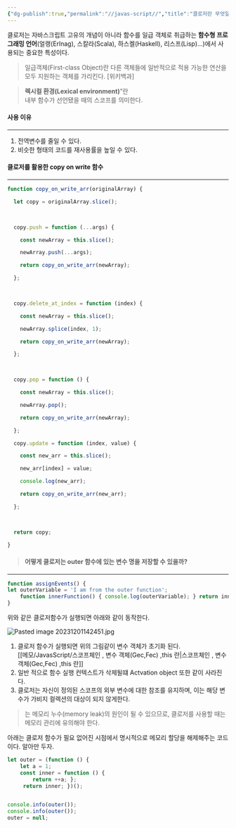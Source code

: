```yaml
---
{"dg-publish":true,"permalink":"//javas-script//","title":"클로저란 무엇일까?","tags":["javascript"]}
---
```



클로저는 자바스크립트 고유의 개념이 아니라 함수를 일급 객체로 취급하는 **함수형 프로그래밍 언어**(얼랭(Erlnag), 스칼라(Scala), 하스켈(Haskell), 리스프(Lisp)…)에서 사용되는 중요한 특성이다.

>일급객체(First-class Object)란 다른 객체들에 일반적으로 적용 가능한 연산을 모두 지원하는 객체를 가리킨다. [위키백과]

>**렉시컬 환경(Lexical environment)**”란  
내부 함수가 선언됐을 때의 스코프를 의미한다.


#### 사용 이유
---
1. 전역변수를 줄일 수 있다.
2. 비슷한 형태의 코드를 재사용률을 높일 수 있다.


#### 클로저를 활용한 copy on write 함수
---

```javascript
function copy_on_write_arr(originalArray) {

  let copy = originalArray.slice();

  

  copy.push = function (...args) {

    const newArray = this.slice();

    newArray.push(...args);

    return copy_on_write_arr(newArray);

  };

  

  copy.delete_at_index = function (index) {

    const newArray = this.slice();

    newArray.splice(index, 1);

    return copy_on_write_arr(newArray);

  };

  

  copy.pop = function () {

    const newArray = this.slice();

    newArray.pop();

    return copy_on_write_arr(newArray);

  };

  copy.update = function (index, value) {

    const new_arr = this.slice();

    new_arr[index] = value;

    console.log(new_arr);

    return copy_on_write_arr(new_arr);

  };

  

  return copy;

}
```


> #### 어떻게 클로저는 outer 함수에 있는 변수 명을 저장할 수 있을까?

---
```javascript
function assignEvents() {
let outerVariable = 'I am from the outer function'; 
	function innerFunction() { console.log(outerVariable); } return innerFunction; }
}
```

위와 같은 클로저함수가 실행되면 아래와 같이 동작한다.

![Pasted image 20231201142451.jpg](/img/user/images/Pasted-image-20231201142451.jpg)

1. 클로저 함수가 실행되면 위의 그림같이 변수 객체가 초기화 된다.  
   [[메모/JavasScript/스코프체인 , 변수 객체(Gec,Fec) ,this 란\|스코프체인 , 변수 객체(Gec,Fec) ,this 란]]
2. 일반 적으로  함수 실행 컨텍스트가 삭제될떄 Actvation object 또한 같이 사라진다.
3. 클로저는 자신이 정의된 스코프의 외부 변수에 대한 참조를 유지하며, 이는 해당 변수가 가비지 컬렉션의 대상이 되지 않게한다.

>는 메모리 누수(memory leak)의 원인이 될 수 있으므로, 클로저를 사용할 때는 메모리 관리에 유의해야 한다.

아래는 클로저 함수가 필요 없어진 시점에서 명시적으로 메모리 할당을 해제해주는 코드이다. 알아만 두자.
```javascript
let outer = (function () {
    let a = 1; 
    const inner = function () { 
        return ++a; };
     return inner; })(); 


console.info(outer()); 
console.info(outer()); 
outer = null;
```
